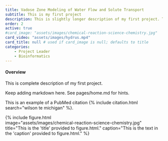 ```yaml
---
title: Vadose Zone Modeling of Water Flow and Solute Transport
subtitle: This is my first project
description: This is slightly longer description of my first project. This is slightly longer description of my first project. This is slightly longer description of my first project. This is slightly longer description of my first project. This is slightly longer description of my first project. This is slightly longer description of my first project. This is slightly longer description of my first project. This is slightly longer description of my first project. This is slightly longer description of my first project. This is slightly longer description of my first project. This is slightly longer description of my first project. This is slightly longer description of my first project. This is slightly longer description of my first project. This is slightly longer description of my first project. This is slightly longer description of my first project. This is slightly longer description of my first project. This is slightly longer description of my first project. This is slightly longer description of my first project. This is slightly longer description of my first project. This is slightly longer description of my first project. This is slightly longer description of my first project.
order: 2
active: true
#card_image: "assets/images/chemical-reaction-science-chemistry.jpg"
card_video: "assets/images/hydrus.mp4"
card_title: null # used if card_image is null; defaults to title
categories: 
    - Project Leader
    - Bioinformatics
---
```


<h4>Overview</h4>

This is complete description of my first project.

Keep adding markdown here. See pages/home.md for hints.

This is an example of a PubMed citation {% include citation.html search="wilson te michigan" %}.

{% include figure.html  
    image="assets/images/chemical-reaction-science-chemistry.jpg"
    title="This is the 'title' provided to figure.html."
    caption="This is the text in the 'caption' provided to figure.html."
%}
